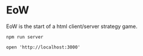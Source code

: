 # EoW
EoW is the start of a html client/server strategy game.

    npm run server
    
    open 'http://localhost:3000'
